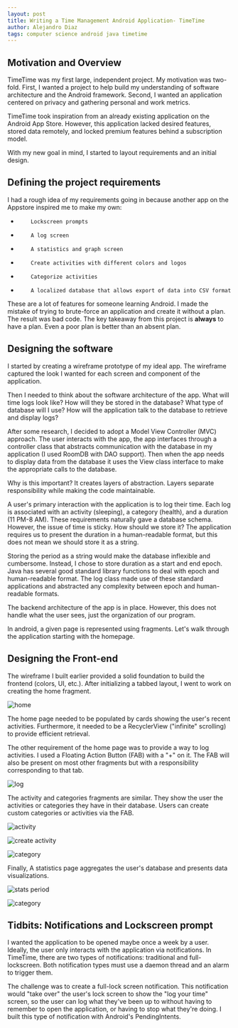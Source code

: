 ```yaml
---
layout: post
title: Writing a Time Management Android Application- TimeTime
author: Alejandro Diaz
tags: computer science android java timetime
---
```


## Motivation and Overview
TimeTime was my first large, independent project. My motivation was two-fold. First, I wanted a project to help build my understanding of software architecture and the Android framework. Second, I wanted an application centered on privacy and gathering personal and work metrics. 

TimeTime took inspiration from an already existing application on the Android App Store. However, this application lacked desired features, stored data remotely, and locked premium features behind a subscription model. 

With my new goal in mind, I started to layout requirements and an initial design.

## Defining the project requirements

I had a rough idea of my requirements going in because another app on the Appstore inspired me to make my own:

-         Lockscreen prompts
-         A log screen
-         A statistics and graph screen
-         Create activities with different colors and logos
-         Categorize activities
-         A localized database that allows export of data into CSV format

These are a lot of features for someone learning Android. I made the mistake of trying to brute-force an application and create it without a plan. The result was bad code. The key takeaway from this project is **always** to have a plan. Even a poor plan is better than an absent plan.


## Designing the software
I started by creating a wireframe prototype of my ideal app. The wireframe captured the look I wanted for each screen and component of the application. 

Then I needed to think about the software architecture of the app. What will time logs look like? How will they be stored in the database? What type of database will I use? How will the application talk to the database to retrieve and display logs?

After some research, I decided to adopt a Model View Controller (MVC) approach. The user interacts with the app, the app interfaces through a controller class that abstracts communication with the database in my application (I used RoomDB with DAO support).
Then when the app needs to display data from the database it uses the View class interface to make the appropriate calls to the database. 

Why is this important? It creates layers of abstraction. Layers separate responsibility while making the code maintainable.

A user's primary interaction with the application is to log their time. Each log is associated with an activity (sleeping), a category (health), and a duration (11 PM-8 AM). These requirements naturally gave a database schema. However, the issue of time is sticky. How should we store it? The application requires us to present the duration in a human-readable format, but this does not mean we should store it as a string. 

Storing the period as a string would make the database inflexible and cumbersome. Instead, I chose to store duration as a start and end epoch. Java has several good standard library functions to deal with epoch and human-readable format. The log class made use of these standard applications and abstracted any complexity between epoch and human-readable formats.

The backend architecture of the app is in place. However, this does not handle what the user sees, just the organization of our program.

In android, a given page is represented using fragments. Let's walk through the application starting with the homepage.

## Designing the Front-end
The wireframe I built earlier provided a solid foundation to build the frontend (colors, UI, etc.). After initializing a tabbed layout, I went to work on creating the home fragment.

![home](./assets/images/home.png)

The home page needed to be populated by cards showing the user's recent activities. Furthermore, it needed to be a RecyclerView ("infinite" scrolling) to provide efficient retrieval. 

The other requirement of the home page was to provide a way to log activities. I used a Floating Action Button (FAB) with a "+" on it. The FAB will also be present on most other fragments but with a responsibility corresponding to that tab.

![log](./assets/images/logtime.png)

The activity and categories fragments are similar. They show the user the activities or categories they have in their database. Users can create custom categories or activities via the FAB.

![activity](./assets/images/activity.png)

![create activity](./assets/images/createActivity.png)

![category](./assets/images/category.png)



Finally, A statistics page aggregates the user's database and presents data visualizations.

![stats period](./assets/images/statperiod.png)

![category](./assets/images/stat.png)

## Tidbits: Notifications and Lockscreen prompt
I wanted the application to be opened maybe once a week by a user. Ideally, the user only interacts with the application via notifications. In TimeTime, there are two types of notifications: traditional and full-lockscreen. Both notification types must use a daemon thread and an alarm to trigger them.

The challenge was to create a full-lock screen notification. This notification would "take over" the user's lock screen to show the "log your time" screen, so the user can log what they've been up to without having to remember to open the application, or having to stop what they're doing. I built this type of notification with Android's PendingIntents.
